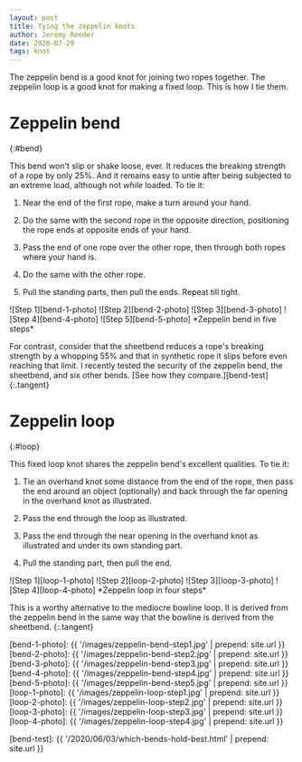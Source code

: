 ```yaml
---
layout: post
title: Tying the zeppelin knots
author: Jeremy Reeder
date: 2020-07-20
tags: knot
---
```


The zeppelin bend is a good knot for joining two ropes together. The zeppelin
loop is a good knot for making a fixed loop. This is how I tie them.

# Zeppelin bend
{:#bend}

This bend won't slip or shake loose, ever. It reduces the breaking strength of
a rope by only 25%. And it remains easy to untie after being subjected to an
extreme load, although not _while_ loaded. To tie it:

1. Near the end of the first rope, make a turn around your hand.

2. Do the same with the second rope in the opposite direction, positioning the
rope ends at opposite ends of your hand.

3. Pass the end of one rope over the other rope, then through both ropes where
your hand is.

4. Do the same with the other rope.

5. Pull the standing parts, then pull the ends. Repeat till tight.

<div class="gallery" markdown="1">
![Step 1][bend-1-photo]
![Step 2][bend-2-photo]
![Step 3][bend-3-photo]
![Step 4][bend-4-photo]
![Step 5][bend-5-photo]
*Zeppelin bend in five steps*
</div>

For contrast, consider that the sheetbend reduces a rope's breaking strength by
a whopping 55% and that in synthetic rope it slips before even reaching that
limit. I recently tested the security of the zeppelin bend, the sheetbend, and
six other bends. [See how they compare.][bend-test]
{:.tangent}


# Zeppelin loop
{:#loop}

This fixed loop knot shares the zeppelin bend's excellent qualities. To tie it:

1. Tie an overhand knot some distance from the end of the rope, then pass the
end around an object (optionally) and back through the far opening in the
overhand knot as illustrated.

2. Pass the end through the loop as illustrated.

3. Pass the end through the near opening in the overhand knot as illustrated
and under its own standing part.

4. Pull the standing part, then pull the end.

<div class="gallery" markdown="1">
![Step 1][loop-1-photo]
![Step 2][loop-2-photo]
![Step 3][loop-3-photo]
![Step 4][loop-4-photo]
*Zeppelin loop in four steps*
</div>

This is a worthy alternative to the mediocre bowline loop. It is derived from
the zeppelin bend in the same way that the bowline is derived from the
sheetbend.
{:.tangent}



[bend-1-photo]: {{ '/images/zeppelin-bend-step1.jpg' | prepend: site.url }}
[bend-2-photo]: {{ '/images/zeppelin-bend-step2.jpg' | prepend: site.url }}
[bend-3-photo]: {{ '/images/zeppelin-bend-step3.jpg' | prepend: site.url }}
[bend-4-photo]: {{ '/images/zeppelin-bend-step4.jpg' | prepend: site.url }}
[bend-5-photo]: {{ '/images/zeppelin-bend-step5.jpg' | prepend: site.url }}
[loop-1-photo]: {{ '/images/zeppelin-loop-step1.jpg' | prepend: site.url }}
[loop-2-photo]: {{ '/images/zeppelin-loop-step2.jpg' | prepend: site.url }}
[loop-3-photo]: {{ '/images/zeppelin-loop-step3.jpg' | prepend: site.url }}
[loop-4-photo]: {{ '/images/zeppelin-loop-step4.jpg' | prepend: site.url }}

[bend-test]: {{ '/2020/06/03/which-bends-hold-best.html' | prepend: site.url }}
